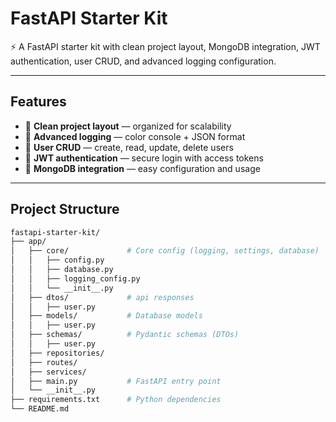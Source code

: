# FastAPI Starter Kit

⚡ A FastAPI starter kit with clean project layout, MongoDB integration, JWT authentication, user CRUD, and advanced logging configuration.

---

## Features

- 📂 **Clean project layout** — organized for scalability
- 📝 **Advanced logging** — color console + JSON format
- 👤 **User CRUD** — create, read, update, delete users
- 🔑 **JWT authentication** — secure login with access tokens
- 🍃 **MongoDB integration** — easy configuration and usage

---

## Project Structure

```bash
fastapi-starter-kit/
├── app/
│   ├── core/             # Core config (logging, settings, database)
│   │   ├── config.py
│   │   ├── database.py
│   │   ├── logging_config.py
│   │   └── __init__.py
│   ├── dtos/             # api responses
│   │   ├── user.py
│   ├── models/           # Database models
│   │   ├── user.py
│   ├── schemas/          # Pydantic schemas (DTOs)
│   │   ├── user.py
│   ├── repositories/
│   ├── routes/
│   ├── services/
│   ├── main.py           # FastAPI entry point
│   └── __init__.py
├── requirements.txt      # Python dependencies
└── README.md
```
